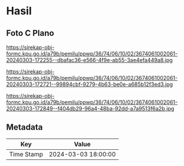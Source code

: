 # Hasil

## Foto C Plano

https://sirekap-obj-formc.kpu.go.id/a79b/pemilu/ppwp/36/74/06/10/02/3674061002061-20240303-172255--dbafac36-e566-4f9e-ab55-3ae4efa449a8.jpg

https://sirekap-obj-formc.kpu.go.id/a79b/pemilu/ppwp/36/74/06/10/02/3674061002061-20240303-172721--99894cbf-9279-4b63-be0e-a685b12f3ed3.jpg

https://sirekap-obj-formc.kpu.go.id/a79b/pemilu/ppwp/36/74/06/10/02/3674061002061-20240303-172849--f404db29-96a4-48ba-92dd-a7a9513f6a2b.jpg


## Metadata

| Key        | Value               |
| ---------- | ------------------- |
| Time Stamp | 2024-03-03 18:00:00 |



